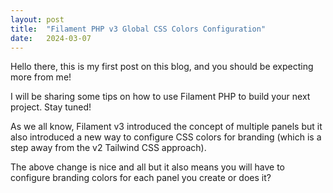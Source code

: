 ```yaml
---
layout: post
title:  "Filament PHP v3 Global CSS Colors Configuration"
date:   2024-03-07
---
```


Hello there, this is my first post on this blog, and you should be expecting more from me!

I will be sharing some tips on how to use Filament PHP to build your next project. Stay tuned!

As we all know, Filament v3 introduced the concept of multiple panels but it also introduced a new way to configure CSS colors for branding (which is a step away from the v2 Tailwind CSS approach).

The above change is nice and all but it also means you will have to configure branding colors for each panel you create or does it?
